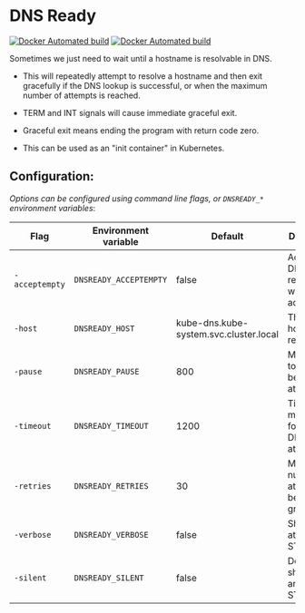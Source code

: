 # DNS Ready

[![Docker Automated build](https://img.shields.io/docker/cloud/automated/jamesjj/dns-ready)](https://hub.docker.com/r/jamesjj/dns-ready/)
[![Docker Automated build](https://img.shields.io/docker/cloud/build/jamesjj/dns-ready)](https://hub.docker.com/r/jamesjj/dns-ready/)


Sometimes we just need to wait until a hostname is resolvable in DNS.

  * This will repeatedly attempt to resolve a hostname and then exit gracefully if the DNS lookup is successful, or when the maximum number of attempts is reached.

  * TERM and INT signals will cause immediate graceful exit.

  * Graceful exit means ending the program with return code zero.

  * This can be used as an "init container" in Kubernetes.


## Configuration:

*Options can be configured using command line flags, or `DNSREADY_*` environment variables*:

| Flag           | Environment variable   | Default                                | Description                                         |
|----------------|------------------------|----------------------------------------|-----------------------------------------------------|
| `-acceptempty` | `DNSREADY_ACCEPTEMPTY` | false                                  | Accept a DNS response with no IP addresses          |
| `-host`        | `DNSREADY_HOST`        | kube-dns.kube-system.svc.cluster.local | The hostname to resolve                             |
| `-pause`       | `DNSREADY_PAUSE`       | 800                                    | Milliseconds to sleep between attempts              |
| `-timeout`     | `DNSREADY_TIMEOUT`     | 1200                                   | Timeout in milliseconds for each DNS lookup attempt |
| `-retries`     | `DNSREADY_RETRIES`     | 30                                     | Maximum number of attempts before graceful exit     |
| `-verbose`     | `DNSREADY_VERBOSE`     | false                                  | Show each attempt on STDOUT                         |
| `-silent`      | `DNSREADY_SILENT`      | false                                  | Do not show anything on STDOUT                      |

